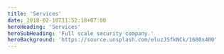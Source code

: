 ```yaml
---
title: 'Services'
date: 2018-02-10T11:52:18+07:00
heroHeading: 'Services'
heroSubHeading: 'Full scale security company.'
heroBackground: 'https://source.unsplash.com/eluzJSfkNCk/1600x400'
---
```

